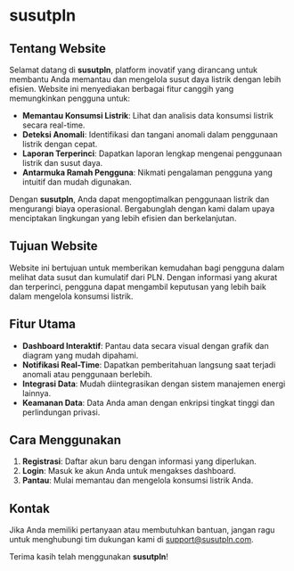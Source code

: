 # susutpln

## Tentang Website

Selamat datang di **susutpln**, platform inovatif yang dirancang untuk membantu Anda memantau dan mengelola susut daya listrik dengan lebih efisien. Website ini menyediakan berbagai fitur canggih yang memungkinkan pengguna untuk:

- **Memantau Konsumsi Listrik**: Lihat dan analisis data konsumsi listrik secara real-time.
- **Deteksi Anomali**: Identifikasi dan tangani anomali dalam penggunaan listrik dengan cepat.
- **Laporan Terperinci**: Dapatkan laporan lengkap mengenai penggunaan listrik dan susut daya.
- **Antarmuka Ramah Pengguna**: Nikmati pengalaman pengguna yang intuitif dan mudah digunakan.

Dengan **susutpln**, Anda dapat mengoptimalkan penggunaan listrik dan mengurangi biaya operasional. Bergabunglah dengan kami dalam upaya menciptakan lingkungan yang lebih efisien dan berkelanjutan.

## Tujuan Website

Website ini bertujuan untuk memberikan kemudahan bagi pengguna dalam melihat data susut dan kumulatif dari PLN. Dengan informasi yang akurat dan terperinci, pengguna dapat mengambil keputusan yang lebih baik dalam mengelola konsumsi listrik.

## Fitur Utama

- **Dashboard Interaktif**: Pantau data secara visual dengan grafik dan diagram yang mudah dipahami.
- **Notifikasi Real-Time**: Dapatkan pemberitahuan langsung saat terjadi anomali atau penggunaan berlebih.
- **Integrasi Data**: Mudah diintegrasikan dengan sistem manajemen energi lainnya.
- **Keamanan Data**: Data Anda aman dengan enkripsi tingkat tinggi dan perlindungan privasi.

## Cara Menggunakan

1. **Registrasi**: Daftar akun baru dengan informasi yang diperlukan.
2. **Login**: Masuk ke akun Anda untuk mengakses dashboard.
3. **Pantau**: Mulai memantau dan mengelola konsumsi listrik Anda.

## Kontak

Jika Anda memiliki pertanyaan atau membutuhkan bantuan, jangan ragu untuk menghubungi tim dukungan kami di [support@susutpln.com](mailto:support@susutpln.com).

Terima kasih telah menggunakan **susutpln**!